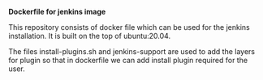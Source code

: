 **Dockerfile for jenkins image**

This repository consists of docker file which can be used for the jenkins installation. It is built on the top of ubuntu:20.04. 

The files install-plugins.sh and jenkins-support are used to add the layers for plugin so that in dockerfile we can add install plugin required for the user.

